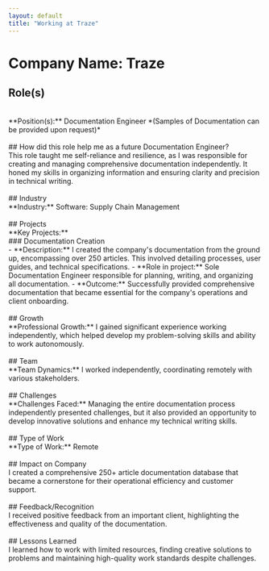 ```yaml
---
layout: default
title: "Working at Traze"
---
```


# Company Name: Traze

## Role(s)
<br>
**Position(s):** Documentation Engineer *(Samples of Documentation can be provided upon request)*
<br>
<br>
## How did this role help me as a future Documentation Engineer?
<br>
This role taught me self-reliance and resilience, as I was responsible for creating and managing comprehensive documentation independently. It honed my skills in organizing information and ensuring clarity and precision in technical writing.
<br>
<br>
## Industry
<br>
**Industry:** Software: Supply Chain Management
<br>
<br>
## Projects
<br>
**Key Projects:**
<br>
### Documentation Creation
<br>
- **Description:** I created the company's documentation from the ground up, encompassing over 250 articles. This involved detailing processes, user guides, and technical specifications.  
- **Role in project:** Sole Documentation Engineer responsible for planning, writing, and organizing all documentation.  
- **Outcome:** Successfully provided comprehensive documentation that became essential for the company's operations and client onboarding.
<br>
<br>
## Growth
<br>
**Professional Growth:**  
I gained significant experience working independently, which helped develop my problem-solving skills and ability to work autonomously.
<br>
<br>
## Team
<br>
**Team Dynamics:**  
I worked independently, coordinating remotely with various stakeholders.
<br>
<br>
## Challenges
<br>
**Challenges Faced:**  
Managing the entire documentation process independently presented challenges, but it also provided an opportunity to develop innovative solutions and enhance my technical writing skills.
<br>
<br>
## Type of Work
<br>
**Type of Work:** Remote
<br>
<br>
## Impact on Company
<br>
I created a comprehensive 250+ article documentation database that became a cornerstone for their operational efficiency and customer support.
<br>
<br>
## Feedback/Recognition
<br>
I received positive feedback from an important client, highlighting the effectiveness and quality of the documentation.
<br>
<br>
## Lessons Learned
<br>
I learned how to work with limited resources, finding creative solutions to problems and maintaining high-quality work standards despite challenges.
